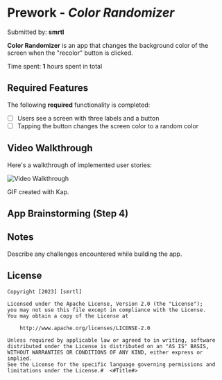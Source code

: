 # Prework - *Color Randomizer*

Submitted by: **smrtl**

**Color Randomizer** is an app that changes the background color of the screen when the "recolor" button is clicked.

Time spent: **1** hours spent in total

## Required Features

The following **required** functionality is completed:

- [ ] Users see a screen with three labels and a button
- [ ] Tapping the button changes the screen color to a random color
 
## Video Walkthrough

Here's a walkthrough of implemented user stories:

<img src='[https://i.imgur.com/qaErkTH.gif](https://media.giphy.com/media/v1.Y2lkPTc5MGI3NjExNW1xdzdiYjB1aGxuYXo3bHZpeXc3aXFqdW5nMnFscnRjeXl1cTc3dCZlcD12MV9pbnRlcm5hbF9naWZfYnlfaWQmY3Q9Zw/b42o4zGDNY3ZB5IY3L/giphy.gif)' title='Video Walkthrough' width='' alt='Video Walkthrough' />

<!-- Replace this with whatever GIF tool you used! -->
GIF created with Kap.
<!-- Recommended tools:
[Kap](https://getkap.co/) for macOS
[ScreenToGif](https://www.screentogif.com/) for Windows
[peek](https://github.com/phw/peek) for Linux. -->

## App Brainstorming (Step 4)

## Notes

Describe any challenges encountered while building the app.

## License

    Copyright [2023] [smrtl]

    Licensed under the Apache License, Version 2.0 (the "License");
    you may not use this file except in compliance with the License.
    You may obtain a copy of the License at

        http://www.apache.org/licenses/LICENSE-2.0

    Unless required by applicable law or agreed to in writing, software
    distributed under the License is distributed on an "AS IS" BASIS,
    WITHOUT WARRANTIES OR CONDITIONS OF ANY KIND, either express or implied.
    See the License for the specific language governing permissions and
    limitations under the License.#  <#Title#>

